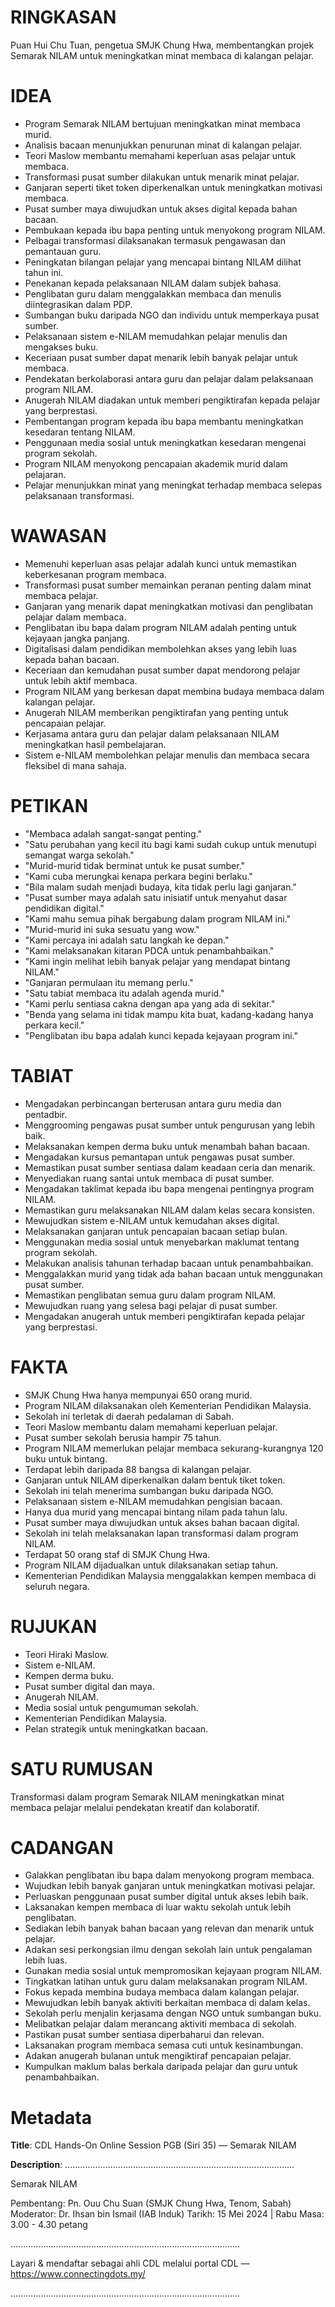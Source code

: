 # RINGKASAN
Puan Hui Chu Tuan, pengetua SMJK Chung Hwa, membentangkan projek Semarak NILAM untuk meningkatkan minat membaca di kalangan pelajar.

# IDEA
- Program Semarak NILAM bertujuan meningkatkan minat membaca murid.
- Analisis bacaan menunjukkan penurunan minat di kalangan pelajar.
- Teori Maslow membantu memahami keperluan asas pelajar untuk membaca.
- Transformasi pusat sumber dilakukan untuk menarik minat pelajar.
- Ganjaran seperti tiket token diperkenalkan untuk meningkatkan motivasi membaca.
- Pusat sumber maya diwujudkan untuk akses digital kepada bahan bacaan.
- Pembukaan kepada ibu bapa penting untuk menyokong program NILAM.
- Pelbagai transformasi dilaksanakan termasuk pengawasan dan pemantauan guru.
- Peningkatan bilangan pelajar yang mencapai bintang NILAM dilihat tahun ini.
- Penekanan kepada pelaksanaan NILAM dalam subjek bahasa.
- Penglibatan guru dalam menggalakkan membaca dan menulis diintegrasikan dalam PDP.
- Sumbangan buku daripada NGO dan individu untuk memperkaya pusat sumber.
- Pelaksanaan sistem e-NILAM memudahkan pelajar menulis dan mengakses buku.
- Keceriaan pusat sumber dapat menarik lebih banyak pelajar untuk membaca.
- Pendekatan berkolaborasi antara guru dan pelajar dalam pelaksanaan program NILAM.
- Anugerah NILAM diadakan untuk memberi pengiktirafan kepada pelajar yang berprestasi.
- Pembentangan program kepada ibu bapa membantu meningkatkan kesedaran tentang NILAM.
- Penggunaan media sosial untuk meningkatkan kesedaran mengenai program sekolah.
- Program NILAM menyokong pencapaian akademik murid dalam pelajaran.
- Pelajar menunjukkan minat yang meningkat terhadap membaca selepas pelaksanaan transformasi.

# WAWASAN
- Memenuhi keperluan asas pelajar adalah kunci untuk memastikan keberkesanan program membaca.
- Transformasi pusat sumber memainkan peranan penting dalam minat membaca pelajar.
- Ganjaran yang menarik dapat meningkatkan motivasi dan penglibatan pelajar dalam membaca.
- Penglibatan ibu bapa dalam program NILAM adalah penting untuk kejayaan jangka panjang.
- Digitalisasi dalam pendidikan membolehkan akses yang lebih luas kepada bahan bacaan.
- Keceriaan dan kemudahan pusat sumber dapat mendorong pelajar untuk lebih aktif membaca.
- Program NILAM yang berkesan dapat membina budaya membaca dalam kalangan pelajar.
- Anugerah NILAM memberikan pengiktirafan yang penting untuk pencapaian pelajar.
- Kerjasama antara guru dan pelajar dalam pelaksanaan NILAM meningkatkan hasil pembelajaran.
- Sistem e-NILAM membolehkan pelajar menulis dan membaca secara fleksibel di mana sahaja.

# PETIKAN
- "Membaca adalah sangat-sangat penting."
- "Satu perubahan yang kecil itu bagi kami sudah cukup untuk menutupi semangat warga sekolah."
- "Murid-murid tidak berminat untuk ke pusat sumber."
- "Kami cuba merungkai kenapa perkara begini berlaku."
- "Bila malam sudah menjadi budaya, kita tidak perlu lagi ganjaran."
- "Pusat sumber maya adalah satu inisiatif untuk menyahut dasar pendidikan digital."
- "Kami mahu semua pihak bergabung dalam program NILAM ini."
- "Murid-murid ini suka sesuatu yang wow."
- "Kami percaya ini adalah satu langkah ke depan."
- "Kami melaksanakan kitaran PDCA untuk penambahbaikan."
- "Kami ingin melihat lebih banyak pelajar yang mendapat bintang NILAM."
- "Ganjaran permulaan itu memang perlu."
- "Satu tabiat membaca itu adalah agenda murid."
- "Kami perlu sentiasa cakna dengan apa yang ada di sekitar."
- "Benda yang selama ini tidak mampu kita buat, kadang-kadang hanya perkara kecil."
- "Penglibatan ibu bapa adalah kunci kepada kejayaan program ini."

# TABIAT
- Mengadakan perbincangan berterusan antara guru media dan pentadbir.
- Menggrooming pengawas pusat sumber untuk pengurusan yang lebih baik.
- Melaksanakan kempen derma buku untuk menambah bahan bacaan.
- Mengadakan kursus pemantapan untuk pengawas pusat sumber.
- Memastikan pusat sumber sentiasa dalam keadaan ceria dan menarik.
- Menyediakan ruang santai untuk membaca di pusat sumber.
- Mengadakan taklimat kepada ibu bapa mengenai pentingnya program NILAM.
- Memastikan guru melaksanakan NILAM dalam kelas secara konsisten.
- Mewujudkan sistem e-NILAM untuk kemudahan akses digital.
- Melaksanakan ganjaran untuk pencapaian bacaan setiap bulan.
- Menggunakan media sosial untuk menyebarkan maklumat tentang program sekolah.
- Melakukan analisis tahunan terhadap bacaan untuk penambahbaikan.
- Menggalakkan murid yang tidak ada bahan bacaan untuk menggunakan pusat sumber.
- Memastikan penglibatan semua guru dalam program NILAM.
- Mewujudkan ruang yang selesa bagi pelajar di pusat sumber.
- Mengadakan anugerah untuk memberi pengiktirafan kepada pelajar yang berprestasi.

# FAKTA
- SMJK Chung Hwa hanya mempunyai 650 orang murid.
- Program NILAM dilaksanakan oleh Kementerian Pendidikan Malaysia.
- Sekolah ini terletak di daerah pedalaman di Sabah.
- Teori Maslow membantu dalam memahami keperluan pelajar.
- Pusat sumber sekolah berusia hampir 75 tahun.
- Program NILAM memerlukan pelajar membaca sekurang-kurangnya 120 buku untuk bintang.
- Terdapat lebih daripada 88 bangsa di kalangan pelajar.
- Ganjaran untuk NILAM diperkenalkan dalam bentuk tiket token.
- Sekolah ini telah menerima sumbangan buku daripada NGO.
- Pelaksanaan sistem e-NILAM memudahkan pengisian bacaan.
- Hanya dua murid yang mencapai bintang nilam pada tahun lalu.
- Pusat sumber maya diwujudkan untuk akses bahan bacaan digital.
- Sekolah ini telah melaksanakan lapan transformasi dalam program NILAM.
- Terdapat 50 orang staf di SMJK Chung Hwa.
- Program NILAM dijadualkan untuk dilaksanakan setiap tahun.
- Kementerian Pendidikan Malaysia menggalakkan kempen membaca di seluruh negara.

# RUJUKAN
- Teori Hiraki Maslow.
- Sistem e-NILAM.
- Kempen derma buku.
- Pusat sumber digital dan maya.
- Anugerah NILAM.
- Media sosial untuk pengumuman sekolah.
- Kementerian Pendidikan Malaysia.
- Pelan strategik untuk meningkatkan bacaan.

# SATU RUMUSAN
Transformasi dalam program Semarak NILAM meningkatkan minat membaca pelajar melalui pendekatan kreatif dan kolaboratif.

# CADANGAN
- Galakkan penglibatan ibu bapa dalam menyokong program membaca.
- Wujudkan lebih banyak ganjaran untuk meningkatkan motivasi pelajar.
- Perluaskan penggunaan pusat sumber digital untuk akses lebih baik.
- Laksanakan kempen membaca di luar waktu sekolah untuk lebih penglibatan.
- Sediakan lebih banyak bahan bacaan yang relevan dan menarik untuk pelajar.
- Adakan sesi perkongsian ilmu dengan sekolah lain untuk pengalaman lebih luas.
- Gunakan media sosial untuk mempromosikan kejayaan program NILAM.
- Tingkatkan latihan untuk guru dalam melaksanakan program NILAM.
- Fokus kepada membina budaya membaca dalam kalangan pelajar.
- Mewujudkan lebih banyak aktiviti berkaitan membaca di dalam kelas.
- Sekolah perlu menjalin kerjasama dengan NGO untuk sumbangan buku.
- Melibatkan pelajar dalam merancang aktiviti membaca di sekolah.
- Pastikan pusat sumber sentiasa diperbaharui dan relevan.
- Laksanakan program membaca semasa cuti untuk kesinambungan.
- Adakan anugerah bulanan untuk mengiktiraf pencapaian pelajar.
- Kumpulkan maklum balas berkala daripada pelajar dan guru untuk penambahbaikan.

# Metadata
**Title**: CDL Hands-On Online Session PGB (Siri 35) — Semarak NILAM

**Description**: ...........................................................................................

Semarak NILAM

Pembentang: Pn. Ouu Chu Suan (SMJK Chung Hwa, Tenom, Sabah)
Moderator: Dr. Ihsan bin Ismail (IAB Induk)
Tarikh:  15 Mei 2024   |   Rabu
Masa: 3.00 - 4.30 petang

...........................................................................................

Layari & mendaftar sebagai ahli CDL melalui portal CDL — https://www.connectingdots.my/

...........................................................................................